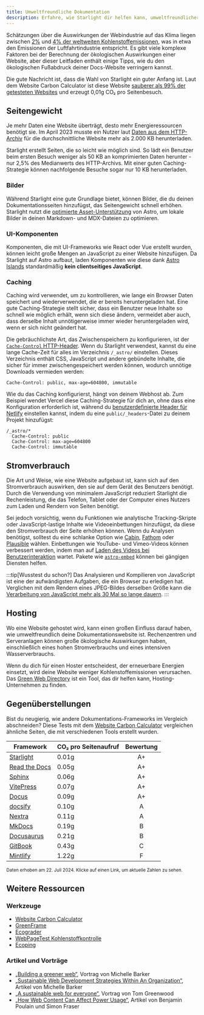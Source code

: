 ```yaml
---
title: Umweltfreundliche Dokumentation
description: Erfahre, wie Starlight dir helfen kann, umweltfreundlichere Dokumentationen zu erstellen und deinen ökologischen Fußabdruck zu verringern.
---
```


Schätzungen über die Auswirkungen der Webindustrie auf das Klima liegen zwischen [2%][sf] und [4% der weltweiten Kohlenstoff&shy;emissionen][bbc], was in etwa den Emissionen der Luftfahrtindustrie entspricht.
Es gibt viele komplexe Faktoren bei der Berechnung der ökologischen Auswirkungen einer Website, aber dieser Leitfaden enthält einige Tipps, wie du den ökologischen Fußabdruck deiner Docs-Website verringern kannst.

Die gute Nachricht ist, dass die Wahl von Starlight ein guter Anfang ist.
Laut dem Website Carbon Calculator ist diese Website [sauberer als 99% der getesteten Websites][sl-carbon] und erzeugt 0,01g CO₂ pro Seitenbesuch.

## Seitengewicht

Je mehr Daten eine Website überträgt, desto mehr Energieressourcen benötigt sie.
Im April 2023 musste ein Nutzer laut [Daten aus dem HTTP-Archiv][http] für die durchschnittliche Website mehr als 2.000 KB herunterladen.

Starlight erstellt Seiten, die so leicht wie möglich sind.
So lädt ein Benutzer beim ersten Besuch weniger als 50 KB an komprimierten Daten herunter - nur 2,5% des Medianwerts des HTTP-Archivs.
Mit einer guten Caching-Strategie können nachfolgende Besuche sogar nur 10 KB herunterladen.

### Bilder

Während Starlight eine gute Grundlage bietet, können Bilder, die du deinen Dokumentationsseiten hinzufügst, das Seitengewicht schnell erhöhen.
Starlight nutzt die [optimierte Asset-Unterstützung][Assets] von Astro, um lokale Bilder in deinen Markdown- und MDX-Dateien zu optimieren.

### UI-Komponenten

Komponenten, die mit UI-Frameworks wie React oder Vue erstellt wurden, können leicht große Mengen an JavaScript zu einer Website hinzufügen.
Da Starlight auf Astro aufbaut, laden Komponenten wie diese dank [Astro Islands][islands] standardmäßig **kein clientseitiges JavaScript**.

### Caching

Caching wird verwendet, um zu kontrollieren, wie lange ein Browser Daten speichert und wiederverwendet, die er bereits heruntergeladen hat.
Eine gute Caching-Strategie stellt sicher, dass ein Benutzer neue Inhalte so schnell wie möglich erhält, wenn sich diese ändern, vermeidet aber auch, dass derselbe Inhalt unnötigerweise immer wieder heruntergeladen wird, wenn er sich nicht geändert hat.

Die gebräuchlichste Art, das Zwischenspeichern zu konfigurieren, ist der [`Cache-Control` HTTP-Header][cache].
Wenn du Starlight verwendest, kannst du eine lange Cache-Zeit für alles im Verzeichnis `/_astro/` einstellen.
Dieses Verzeichnis enthält CSS, JavaScript und andere gebündelte Inhalte, die sicher für immer zwischengespeichert werden können, wodurch unnötige Downloads vermieden werden:

```
Cache-Control: public, max-age=604800, immutable
```

Wie du das Caching konfigurierst, hängt von deinem Webhost ab. Zum Beispiel wendet Vercel diese Caching-Strategie für dich an, ohne dass eine Konfiguration erforderlich ist, während du [benutzerdefinierte Header für Netlify][ntl-headers] einstellen kannst, indem du eine `public/_headers`-Datei zu deinem Projekt hinzufügst:

```
/_astro/*
  Cache-Control: public
  Cache-Control: max-age=604800
  Cache-Control: immutable
```

[cache]: https://csswizardry.com/2019/03/cache-control-for-civilians/
[ntl-headers]: https://docs.netlify.com/routing/headers/

## Stromverbrauch

Die Art und Weise, wie eine Website aufgebaut ist, kann sich auf den Stromverbrauch auswirken, den sie auf dem Gerät des Benutzers benötigt.
Durch die Verwendung von minimalem JavaScript reduziert Starlight die Rechenleistung, die das Telefon, Tablet oder der Computer eines Nutzers zum Laden und Rendern von Seiten benötigt.

Sei jedoch vorsichtig, wenn du Funktionen wie analytische Tracking-Skripte oder JavaScript-lastige Inhalte wie Videoeinbettungen hinzufügst, da diese den Stromverbrauch der Seite erhöhen können.
Wenn du Analysen benötigst, solltest du eine schlanke Option wie [Cabin][cabin], [Fathom][fathom] oder [Plausible][plausible] wählen.
Einbettungen wie YouTube- und Vimeo-Videos können verbessert werden, indem man auf [Laden des Videos bei Benutzerinteraktion][lazy-video] wartet.
Pakete wie [`astro-embed`][embed] können bei gängigen Diensten helfen.

:::tip[Wusstest du schon?]
Das Analysieren und Kompilieren von JavaScript ist eine der aufwändigsten Aufgaben, die ein Browser zu erledigen hat.
Verglichen mit dem Rendern eines JPEG-Bildes derselben Größe kann die [Verarbeitung von JavaScript mehr als 30 Mal so lange dauern][cost-of-js].
:::

[cabin]: https://withcabin.com/
[fathom]: https://usefathom.com/
[plausible]: https://plausible.io/
[lazy-video]: https://web.dev/iframe-lazy-loading/
[embed]: https://www.npmjs.com/package/astro-embed
[cost-of-js]: https://medium.com/dev-channel/the-cost-of-javascript-84009f51e99e

## Hosting

Wo eine Website gehostet wird, kann einen großen Einfluss darauf haben, wie umweltfreundlich deine Dokumentationswebsite ist.
Rechenzentren und Serveranlagen können große ökologische Auswirkungen haben, einschließlich eines hohen Stromverbrauchs und eines intensiven Wasserverbrauchs.

Wenn du dich für einen Hoster entscheidest, der erneuerbare Energien einsetzt, wird deine Website weniger Kohlenstoff&shy;emissionen verursachen. Das [Green Web Directory][gwb] ist ein Tool, das dir helfen kann, Hosting-Unternehmen zu finden.

[gwb]: https://www.thegreenwebfoundation.org/directory/

## Gegenüberstellungen

Bist du neugierig, wie andere Dokumentations-Frameworks im Vergleich abschneiden?
Diese Tests mit dem [Website Carbon Calculator][wcc] vergleichen ähnliche Seiten, die mit verschiedenen Tools erstellt wurden.

| Framework                   | CO₂ pro Seitenaufruf | Bewertung |
| --------------------------- | -------------------- | :-------: |
| [Starlight][sl-carbon]      | 0.01g                |    A+     |
| [Read the Docs][rtd-carbon] | 0.05g                |    A+     |
| [Sphinx][sx-carbon]         | 0.06g                |    A+     |
| [VitePress][vp-carbon]      | 0.07g                |    A+     |
| [Docus][dc-carbon]          | 0.09g                |    A+     |
| [docsify][dy-carbon]        | 0.10g                |     A     |
| [Nextra][nx-carbon]         | 0.11g                |     A     |
| [MkDocs][mk-carbon]         | 0.19g                |     B     |
| [Docusaurus][ds-carbon]     | 0.21g                |     B     |
| [GitBook][gb-carbon]        | 0.43g                |     C     |
| [Mintlify][mt-carbon]       | 1.22g                |     F     |

<small>Daten erhoben am 22. Juli 2024. Klicke auf einen Link, um aktuelle Zahlen zu sehen.</small>

[sl-carbon]: https://www.websitecarbon.com/website/starlight-astro-build-getting-started/
[vp-carbon]: https://www.websitecarbon.com/website/vitepress-dev-guide-what-is-vitepress/
[dc-carbon]: https://www.websitecarbon.com/website/docus-dev-introduction-getting-started/
[sx-carbon]: https://www.websitecarbon.com/website/sphinx-doc-org-en-master-usage-quickstart-html/
[mk-carbon]: https://www.websitecarbon.com/website/mkdocs-org-getting-started/
[nx-carbon]: https://www.websitecarbon.com/website/nextra-site-docs-docs-theme-start/
[dy-carbon]: https://www.websitecarbon.com/website/docsify-js-org/
[ds-carbon]: https://www.websitecarbon.com/website/docusaurus-io-docs/
[rtd-carbon]: https://www.websitecarbon.com/website/docs-readthedocs-io-en-stable-index-html/
[gb-carbon]: https://www.websitecarbon.com/website/docs-gitbook-com/
[mt-carbon]: https://www.websitecarbon.com/website/mintlify-com-docs-quickstart/

## Weitere Ressourcen

### Werkzeuge

- [Website Carbon Calculator][wcc]
- [GreenFrame](https://greenframe.io/)
- [Ecograder](https://ecograder.com/)
- [WebPageTest Kohlenstoff&shy;kontrolle](https://www.webpagetest.org/carbon-control/)
- [Ecoping](https://ecoping.earth/)

### Artikel und Vorträge

- [„Building a greener web“](https://youtu.be/EfPoOt7T5lg), Vortrag von Michelle Barker
- [„Sustainable Web Development Strategies Within An Organization“](https://www.smashingmagazine.com/2022/10/sustainable-web-development-strategies-organization/), Artikel von Michelle Barker
- [„A sustainable web for everyone“](https://2021.stateofthebrowser.com/speakers/tom-greenwood/), Vortrag von Tom Greenwood
- [„How Web Content Can Affect Power Usage“](https://webkit.org/blog/8970/how-web-content-can-affect-power-usage/), Artikel von Benjamin Poulain und Simon Fraser

[sf]: https://www.sciencefocus.com/science/what-is-the-carbon-footprint-of-the-internet/
[bbc]: https://www.bbc.com/future/article/20200305-why-your-internet-habits-are-not-as-clean-as-you-think
[http]: https://httparchive.org/reports/state-of-the-web
[assets]: https://docs.astro.build/de/guides/images/
[islands]: https://docs.astro.build/de/concepts/islands/
[wcc]: https://www.websitecarbon.com/
